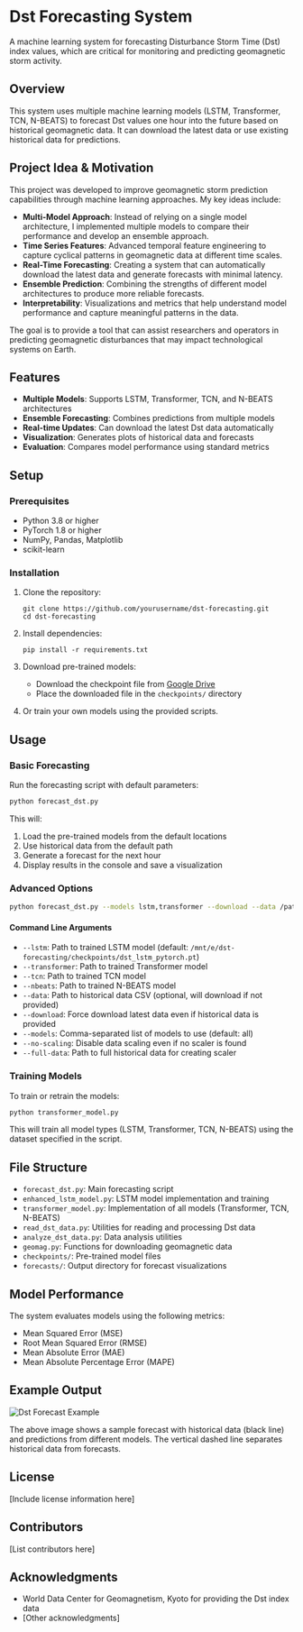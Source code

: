 # Dst Forecasting System

A machine learning system for forecasting Disturbance Storm Time (Dst) index values, which are critical for monitoring and predicting geomagnetic storm activity.

## Overview

This system uses multiple machine learning models (LSTM, Transformer, TCN, N-BEATS) to forecast Dst values one hour into the future based on historical geomagnetic data. It can download the latest data or use existing historical data for predictions.

## Project Idea & Motivation

This project was developed to improve geomagnetic storm prediction capabilities through machine learning approaches. My key ideas include:

- **Multi-Model Approach**: Instead of relying on a single model architecture, I implemented multiple models to compare their performance and develop an ensemble approach.
- **Time Series Features**: Advanced temporal feature engineering to capture cyclical patterns in geomagnetic data at different time scales.
- **Real-Time Forecasting**: Creating a system that can automatically download the latest data and generate forecasts with minimal latency.
- **Ensemble Prediction**: Combining the strengths of different model architectures to produce more reliable forecasts.
- **Interpretability**: Visualizations and metrics that help understand model performance and capture meaningful patterns in the data.

The goal is to provide a tool that can assist researchers and operators in predicting geomagnetic disturbances that may impact technological systems on Earth.

## Features

- **Multiple Models**: Supports LSTM, Transformer, TCN, and N-BEATS architectures
- **Ensemble Forecasting**: Combines predictions from multiple models
- **Real-time Updates**: Can download the latest Dst data automatically
- **Visualization**: Generates plots of historical data and forecasts
- **Evaluation**: Compares model performance using standard metrics

## Setup

### Prerequisites

- Python 3.8 or higher
- PyTorch 1.8 or higher
- NumPy, Pandas, Matplotlib
- scikit-learn

### Installation

1. Clone the repository:
   ```
   git clone https://github.com/yourusername/dst-forecasting.git
   cd dst-forecasting
   ```

2. Install dependencies:
   ```
   pip install -r requirements.txt
   ```

3. Download pre-trained models:
   - Download the checkpoint file from [Google Drive](https://drive.google.com/file/d/1lxDw5fR2DcVKoygFN9sG0DZL06ty_t02/view?usp=sharing)
   - Place the downloaded file in the `checkpoints/` directory

4. Or train your own models using the provided scripts.

## Usage

### Basic Forecasting

Run the forecasting script with default parameters:

```bash
python forecast_dst.py
```

This will:
1. Load the pre-trained models from the default locations
2. Use historical data from the default path
3. Generate a forecast for the next hour
4. Display results in the console and save a visualization

### Advanced Options

```bash
python forecast_dst.py --models lstm,transformer --download --data /path/to/custom/data.csv
```

#### Command Line Arguments

- `--lstm`: Path to trained LSTM model (default: `/mnt/e/dst-forecasting/checkpoints/dst_lstm_pytorch.pt`)
- `--transformer`: Path to trained Transformer model
- `--tcn`: Path to trained TCN model
- `--nbeats`: Path to trained N-BEATS model
- `--data`: Path to historical data CSV (optional, will download if not provided)
- `--download`: Force download latest data even if historical data is provided
- `--models`: Comma-separated list of models to use (default: all)
- `--no-scaling`: Disable data scaling even if no scaler is found
- `--full-data`: Path to full historical data for creating scaler

### Training Models

To train or retrain the models:

```bash
python transformer_model.py
```

This will train all model types (LSTM, Transformer, TCN, N-BEATS) using the dataset specified in the script.

## File Structure

- `forecast_dst.py`: Main forecasting script
- `enhanced_lstm_model.py`: LSTM model implementation and training
- `transformer_model.py`: Implementation of all models (Transformer, TCN, N-BEATS)
- `read_dst_data.py`: Utilities for reading and processing Dst data
- `analyze_dst_data.py`: Data analysis utilities
- `geomag.py`: Functions for downloading geomagnetic data
- `checkpoints/`: Pre-trained model files
- `forecasts/`: Output directory for forecast visualizations

## Model Performance

The system evaluates models using the following metrics:
- Mean Squared Error (MSE)
- Root Mean Squared Error (RMSE)
- Mean Absolute Error (MAE)
- Mean Absolute Percentage Error (MAPE)

## Example Output

![Dst Forecast Example](/mnt/e/dst-forecasting/forecasts/example_forecast.png)

The above image shows a sample forecast with historical data (black line) and predictions from different models. The vertical dashed line separates historical data from forecasts.

## License

[Include license information here]

## Contributors

[List contributors here]

## Acknowledgments

- World Data Center for Geomagnetism, Kyoto for providing the Dst index data
- [Other acknowledgments]